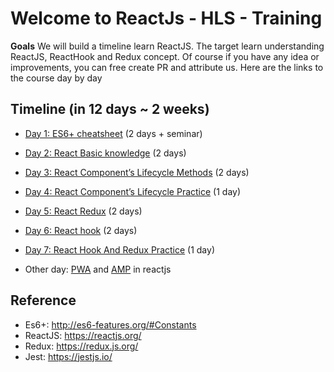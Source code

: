 # Welcome to ReactJs - HLS - Training
**Goals**
We will build a timeline learn ReactJS. The target learn understanding ReactJS, ReactHook and Redux concept. Of course if you have any idea or improvements, you can free create PR and attribute us.
Here are the links to the course day by day

## Timeline (in 12 days ~ 2 weeks)

- [Day 1: ES6+ cheatsheet](./day-1) (2 days + seminar)
- [Day 2: React Basic knowledge](./day-2) (2 days)
- [Day 3: React Component’s Lifecycle Methods](./day-3) (2 days)
- [Day 4: React Component’s Lifecycle Practice](./day-4) (1 day)
- [Day 5: React Redux](./day-5) (2 days)
- [Day 6: React hook](./day-6) (2 days)
- [Day 7: React Hook And Redux Practice](./day-7) (1 day)

- Other day: [PWA](https://web.dev/progressive-web-apps/) and [AMP](https://amp.dev/) in reactjs

## Reference
- Es6+: http://es6-features.org/#Constants
- ReactJS: https://reactjs.org/
- Redux: https://redux.js.org/
- Jest: https://jestjs.io/
